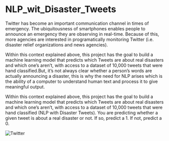 # NLP_wit_Disaster_Tweets
Twitter has become an important communication channel in times of emergency. The ubiquitousness of smartphones enables people to announce an emergency they are observing in real-time. Because of this, more agencies are interested in programatically monitoring Twitter (i.e. disaster relief organizations and news agencies). 


Within this context explained above, this project has the goal to build a machine learning model that predicts which Tweets are about real disasters and which one’s aren’t, with access to a dataset of 10,000 tweets that were hand classified.But, it’s not always clear whether a person’s words are actually announcing a disaster, this is why the need for NLP arises which is the ability of a computer to understand human text and process it to give meaningful output.


Within this context explained above, this project has the goal to build a machine learning model that predicts which Tweets are about real disasters and which one’s aren’t, with access to a dataset of 10,000 tweets that were hand classified (NLP with Disaster Tweets).
You are predicting whether a given tweet is about a real disaster or not. If so, predict a 1. If not, predict a 0.

![Twitter](http://url/to/img.png)
